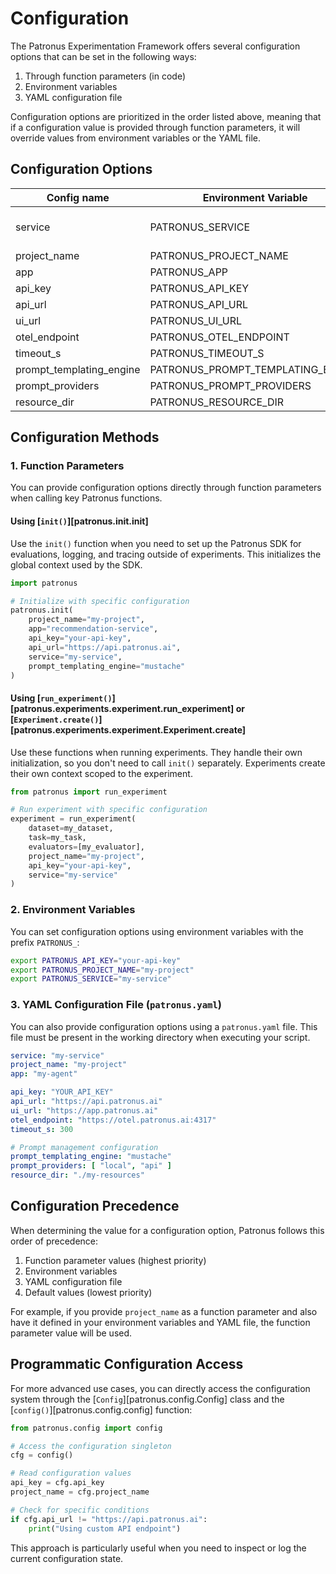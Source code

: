 # Configuration

The Patronus Experimentation Framework offers several configuration options that can be set in the following ways:

1. Through function parameters (in code)
2. Environment variables
3. YAML configuration file

Configuration options are prioritized in the order listed above, meaning that if a configuration value is provided through function parameters, it will override values from environment variables or the YAML file.

## Configuration Options

| Config name              | Environment Variable              | Default Value                                                                      |
|--------------------------|-----------------------------------|------------------------------------------------------------------------------------|
| service                  | PATRONUS_SERVICE                  | Defaults to value retrieved from `OTEL_SERVICE_NAME` env var or `platform.node()`. |
| project_name             | PATRONUS_PROJECT_NAME             | `Global`                                                                           |
| app                      | PATRONUS_APP                      | `default`                                                                          |
| api_key                  | PATRONUS_API_KEY                  |                                                                                    |
| api_url                  | PATRONUS_API_URL                  | `https://api.patronus.ai`                                                          |
| ui_url                   | PATRONUS_UI_URL                   | `https://app.patronus.ai`                                                          |
| otel_endpoint            | PATRONUS_OTEL_ENDPOINT            | `https://otel.patronus.ai:4317`                                                    |
| timeout_s                | PATRONUS_TIMEOUT_S                | `300`                                                                              |
| prompt_templating_engine | PATRONUS_PROMPT_TEMPLATING_ENGINE | `f-string`                                                                         |
| prompt_providers         | PATRONUS_PROMPT_PROVIDERS         | `["local", "api"]`                                                                 |
| resource_dir             | PATRONUS_RESOURCE_DIR             | `./patronus`

## Configuration Methods

### 1. Function Parameters

You can provide configuration options directly through function parameters when calling key Patronus functions.

#### Using [`init()`][patronus.init.init]

Use the `init()` function when you need to set up the Patronus SDK for evaluations, logging, and tracing outside of experiments. This initializes the global context used by the SDK.

```python
import patronus

# Initialize with specific configuration
patronus.init(
    project_name="my-project",
    app="recommendation-service",
    api_key="your-api-key",
    api_url="https://api.patronus.ai",
    service="my-service",
    prompt_templating_engine="mustache"
)
```

#### Using [`run_experiment()`][patronus.experiments.experiment.run_experiment] or [`Experiment.create()`][patronus.experiments.experiment.Experiment.create]

Use these functions when running experiments. They handle their own initialization, so you don't need to call `init()` separately. Experiments create their own context scoped to the experiment.

```python
from patronus import run_experiment

# Run experiment with specific configuration
experiment = run_experiment(
    dataset=my_dataset,
    task=my_task,
    evaluators=[my_evaluator],
    project_name="my-project",
    api_key="your-api-key",
    service="my-service"
)
```

### 2. Environment Variables

You can set configuration options using environment variables with the prefix `PATRONUS_`:

```bash
export PATRONUS_API_KEY="your-api-key"
export PATRONUS_PROJECT_NAME="my-project"
export PATRONUS_SERVICE="my-service"
```

### 3. YAML Configuration File (`patronus.yaml`)

You can also provide configuration options using a `patronus.yaml` file. This file must be present in the working
directory when executing your script.

```yaml
service: "my-service"
project_name: "my-project"
app: "my-agent"

api_key: "YOUR_API_KEY"
api_url: "https://api.patronus.ai"
ui_url: "https://app.patronus.ai"
otel_endpoint: "https://otel.patronus.ai:4317"
timeout_s: 300

# Prompt management configuration
prompt_templating_engine: "mustache"
prompt_providers: [ "local", "api" ]
resource_dir: "./my-resources"
```

## Configuration Precedence

When determining the value for a configuration option, Patronus follows this order of precedence:

1. Function parameter values (highest priority)
2. Environment variables
3. YAML configuration file
4. Default values (lowest priority)

For example, if you provide `project_name` as a function parameter and also have it defined in your environment  variables and YAML file, the function parameter value will be used.

## Programmatic Configuration Access

For more advanced use cases, you can directly access the configuration system through the [`Config`][patronus.config.Config] class and the [`config()`][patronus.config.config] function:

```python
from patronus.config import config

# Access the configuration singleton
cfg = config()

# Read configuration values
api_key = cfg.api_key
project_name = cfg.project_name

# Check for specific conditions
if cfg.api_url != "https://api.patronus.ai":
    print("Using custom API endpoint")
```

This approach is particularly useful when you need to inspect or log the current configuration state.
